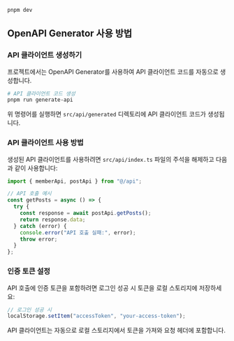 ```bash
pnpm dev
```

## OpenAPI Generator 사용 방법

### API 클라이언트 생성하기

프로젝트에서는 OpenAPI Generator를 사용하여 API 클라이언트 코드를 자동으로 생성합니다.

```bash
# API 클라이언트 코드 생성
pnpm run generate-api
```

위 명령어를 실행하면 `src/api/generated` 디렉토리에 API 클라이언트 코드가 생성됩니다.

### API 클라이언트 사용 방법

생성된 API 클라이언트를 사용하려면 `src/api/index.ts` 파일의 주석을 해제하고 다음과 같이 사용합니다:

```typescript
import { memberApi, postApi } from "@/api";

// API 호출 예시
const getPosts = async () => {
  try {
    const response = await postApi.getPosts();
    return response.data;
  } catch (error) {
    console.error("API 호출 실패:", error);
    throw error;
  }
};
```

### 인증 토큰 설정

API 호출에 인증 토큰을 포함하려면 로그인 성공 시 토큰을 로컬 스토리지에 저장하세요:

```typescript
// 로그인 성공 시
localStorage.setItem("accessToken", "your-access-token");
```

API 클라이언트는 자동으로 로컬 스토리지에서 토큰을 가져와 요청 헤더에 포함합니다.
